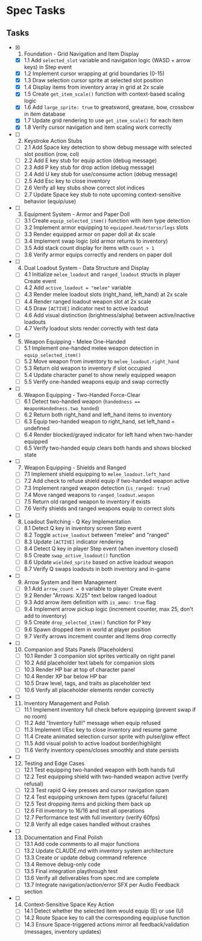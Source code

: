 # Spec Tasks

## Tasks

- [x] 1. Foundation - Grid Navigation and Item Display
  - [x] 1.1 Add `selected_slot` variable and navigation logic (WASD + arrow keys) in Step event
  - [x] 1.2 Implement cursor wrapping at grid boundaries (0-15)
  - [x] 1.3 Draw selection cursor sprite at selected slot position
  - [x] 1.4 Display items from inventory array in grid at 2x scale
  - [x] 1.5 Create `get_item_scale()` function with context-based scaling logic
  - [x] 1.6 Add `large_sprite: true` to greatsword, greataxe, bow, crossbow in item database
  - [x] 1.7 Update grid rendering to use `get_item_scale()` for each item
  - [x] 1.8 Verify cursor navigation and item scaling work correctly

- [ ] 2. Keystroke Action Stubs
  - [ ] 2.1 Add Space key detection to show debug message with selected slot position (row, col)
  - [ ] 2.2 Add E key stub for equip action (debug message)
  - [ ] 2.3 Add P key stub for drop action (debug message)
  - [ ] 2.4 Add U key stub for use/consume action (debug message)
  - [ ] 2.5 Add Esc key to close inventory
  - [ ] 2.6 Verify all key stubs show correct slot indices
  - [ ] 2.7 Update Space key stub to note upcoming context-sensitive behavior (equip/use)

- [ ] 3. Equipment System - Armor and Paper Doll
  - [ ] 3.1 Create `equip_selected_item()` function with item type detection
  - [ ] 3.2 Implement armor equipping to `equipped.head/torso/legs` slots
  - [ ] 3.3 Render equipped armor on paper doll at 4x scale
  - [ ] 3.4 Implement swap logic (old armor returns to inventory)
  - [ ] 3.5 Add stack count display for items with `count > 1`
  - [ ] 3.6 Verify armor equips correctly and renders on paper doll

- [ ] 4. Dual Loadout System - Data Structure and Display
  - [ ] 4.1 Initialize `melee_loadout` and `ranged_loadout` structs in player Create event
  - [ ] 4.2 Add `active_loadout = "melee"` variable
  - [ ] 4.3 Render melee loadout slots (right_hand, left_hand) at 2x scale
  - [ ] 4.4 Render ranged loadout weapon slot at 2x scale
  - [ ] 4.5 Draw `[ACTIVE]` indicator next to active loadout
  - [ ] 4.6 Add visual distinction (brightness/alpha) between active/inactive loadouts
  - [ ] 4.7 Verify loadout slots render correctly with test data

- [ ] 5. Weapon Equipping - Melee One-Handed
  - [ ] 5.1 Implement one-handed melee weapon detection in `equip_selected_item()`
  - [ ] 5.2 Move weapon from inventory to `melee_loadout.right_hand`
  - [ ] 5.3 Return old weapon to inventory if slot occupied
  - [ ] 5.4 Update character panel to show newly equipped weapon
  - [ ] 5.5 Verify one-handed weapons equip and swap correctly

- [ ] 6. Weapon Equipping - Two-Handed Force-Clear
  - [ ] 6.1 Detect two-handed weapon (`handedness == WeaponHandedness.two_handed`)
  - [ ] 6.2 Return both right_hand and left_hand items to inventory
  - [ ] 6.3 Equip two-handed weapon to right_hand, set left_hand = undefined
  - [ ] 6.4 Render blocked/grayed indicator for left hand when two-hander equipped
  - [ ] 6.5 Verify two-handed equip clears both hands and shows blocked state

- [ ] 7. Weapon Equipping - Shields and Ranged
  - [ ] 7.1 Implement shield equipping to `melee_loadout.left_hand`
  - [ ] 7.2 Add check to refuse shield equip if two-handed weapon active
  - [ ] 7.3 Implement ranged weapon detection (`is_ranged: true`)
  - [ ] 7.4 Move ranged weapons to `ranged_loadout.weapon`
  - [ ] 7.5 Return old ranged weapon to inventory if exists
  - [ ] 7.6 Verify shields and ranged weapons equip to correct slots

- [ ] 8. Loadout Switching - Q Key Implementation
  - [ ] 8.1 Detect Q key in inventory screen Step event
  - [ ] 8.2 Toggle `active_loadout` between "melee" and "ranged"
  - [ ] 8.3 Update `[ACTIVE]` indicator rendering
  - [ ] 8.4 Detect Q key in player Step event (when inventory closed)
  - [ ] 8.5 Create `swap_active_loadout()` function
  - [ ] 8.6 Update `wielded_sprite` based on active loadout weapon
  - [ ] 8.7 Verify Q swaps loadouts in both inventory and in-game

- [ ] 9. Arrow System and Item Management
  - [ ] 9.1 Add `arrow_count = 0` variable to player Create event
  - [ ] 9.2 Render "Arrows: X/25" text below ranged loadout
  - [ ] 9.3 Add arrow item definition with `is_ammo: true` flag
  - [ ] 9.4 Implement arrow pickup logic (increment counter, max 25, don't add to inventory)
  - [ ] 9.5 Create `drop_selected_item()` function for P key
  - [ ] 9.6 Spawn dropped item in world at player position
  - [ ] 9.7 Verify arrows increment counter and items drop correctly

- [ ] 10. Companion and Stats Panels (Placeholders)
  - [ ] 10.1 Render 3 companion slot sprites vertically on right panel
  - [ ] 10.2 Add placeholder text labels for companion slots
  - [ ] 10.3 Render HP bar at top of character panel
  - [ ] 10.4 Render XP bar below HP bar
  - [ ] 10.5 Draw level, tags, and traits as placeholder text
  - [ ] 10.6 Verify all placeholder elements render correctly

- [ ] 11. Inventory Management and Polish
  - [ ] 11.1 Implement inventory full check before equipping (prevent swap if no room)
  - [ ] 11.2 Add "Inventory full!" message when equip refused
  - [ ] 11.3 Implement I/Esc key to close inventory and resume game
  - [ ] 11.4 Create animated selection cursor sprite with pulse/glow effect
  - [ ] 11.5 Add visual polish to active loadout border/highlight
  - [ ] 11.6 Verify inventory opens/closes smoothly and state persists

- [ ] 12. Testing and Edge Cases
  - [ ] 12.1 Test equipping two-handed weapon with both hands full
  - [ ] 12.2 Test equipping shield with two-handed weapon active (verify refusal)
  - [ ] 12.3 Test rapid Q-key presses and cursor navigation spam
  - [ ] 12.4 Test equipping unknown item types (graceful failure)
  - [ ] 12.5 Test dropping items and picking them back up
  - [ ] 12.6 Fill inventory to 16/16 and test all operations
  - [ ] 12.7 Performance test with full inventory (verify 60fps)
  - [ ] 12.8 Verify all edge cases handled without crashes

- [ ] 13. Documentation and Final Polish
  - [ ] 13.1 Add code comments to all major functions
  - [ ] 13.2 Update CLAUDE.md with inventory system architecture
  - [ ] 13.3 Create or update debug command reference
  - [ ] 13.4 Remove debug-only code
  - [ ] 13.5 Final integration playthrough test
  - [ ] 13.6 Verify all deliverables from spec.md are complete
  - [ ] 13.7 Integrate navigation/action/error SFX per Audio Feedback section

- [ ] 14. Context-Sensitive Space Key Action
  - [ ] 14.1 Detect whether the selected item would equip (E) or use (U)
  - [ ] 14.2 Route Space key to call the corresponding equip/use function
  - [ ] 14.3 Ensure Space-triggered actions mirror all feedback/validation (messages, inventory updates)
